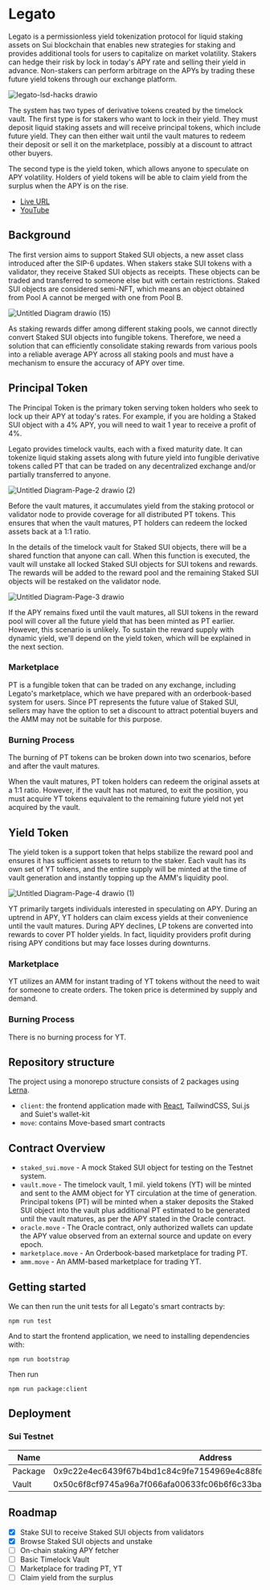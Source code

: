 # Legato

Legato is a permissionless yield tokenization protocol for liquid staking assets on Sui blockchain that enables new strategies for staking and provides additional tools for users to capitalize on market volatility. Stakers can hedge their risk by lock in today's APY rate and selling their yield in advance. Non-stakers can perform arbitrage on the APYs by trading these future yield tokens through our exchange platform.

![legato-lsd-hacks drawio](https://github.com/pisuthd/legato-finance/assets/18402217/557e9f25-4494-4dd3-ba1f-f4b07a3124a6)


The system has two types of derivative tokens created by the timelock vault. The first type is for stakers who want to lock in their yield. They must deposit liquid staking assets and will receive principal tokens, which include future yield. They can then either wait until the vault matures to redeem their deposit or sell it on the marketplace, possibly at a discount to attract other buyers.

The second type is the yield token, which allows anyone to speculate on APY volatility. Holders of yield tokens will be able to claim yield from the surplus when the APY is on the rise.

- [Live URL](https://app.legato.finance)
- [YouTube](https://youtu.be/r-t098SBnFo)

## Background

The first version aims to support Staked SUI objects, a new asset class introduced after the SIP-6 updates. When stakers stake SUI tokens with a validator, they receive Staked SUI objects as receipts. These objects can be traded and transferred to someone else but with certain restrictions. Staked SUI objects are considered semi-NFT, which means an object obtained from Pool A cannot be merged with one from Pool B.

![Untitled Diagram drawio (15)](https://github.com/pisuthd/legato-finance/assets/18402217/e5bbccb7-81ca-42ce-bd0a-726e2a5f9cbf)

As staking rewards differ among different staking pools, we cannot directly convert Staked SUI objects into fungible tokens. Therefore, we need a solution that can efficiently consolidate staking rewards from various pools into a reliable average APY across all staking pools and must have a mechanism to ensure the accuracy of APY over time.

## Principal Token

The Principal Token is the primary token serving token holders who seek to lock up their APY at today's rates. For example, if you are holding a Staked SUI object with a 4% APY, you will need to wait 1 year to receive a profit of 4%. 

Legato provides timelock vaults, each with a fixed maturity date. It can tokenize liquid staking assets along with future yield into fungible derivative tokens called PT that can be traded on any decentralized exchange and/or partially transferred to anyone.

![Untitled Diagram-Page-2 drawio (2)](https://github.com/pisuthd/legato-finance/assets/18402217/354e35fd-c784-4901-bcd7-38cc5bbefb7c)

Before the vault matures, it accumulates yield from the staking protocol or validator node to provide coverage for all distributed PT tokens. This ensures that when the vault matures, PT holders can redeem the locked assets back at a 1:1 ratio. 

In the details of the timelock vault for Staked SUI objects, there will be a shared function that anyone can call. When this function is executed, the vault will unstake all locked Staked SUI objects for SUI tokens and rewards. The rewards will be added to the reward pool and the remaining Staked SUI objects will be restaked on the validator node.

![Untitled Diagram-Page-3 drawio](https://github.com/pisuthd/legato-finance/assets/18402217/504e017b-8e00-415f-9824-a37ac4c71256)

If the APY remains fixed until the vault matures, all SUI tokens in the reward pool will cover all the future yield that has been minted as PT earlier. However, this scenario is unlikely. To sustain the reward supply with dynamic yield, we'll depend on the yield token, which will be explained in the next section.

### Marketplace

PT is a fungible token that can be traded on any exchange, including Legato's marketplace, which we have prepared with an orderbook-based system for users. Since PT represents the future value of Staked SUI, sellers may have the option to set a discount to attract potential buyers and the AMM may not be suitable for this purpose.

### Burning Process

The burning of PT tokens can be broken down into two scenarios, before and after the vault matures.

When the vault matures, PT token holders can redeem the original assets at a 1:1 ratio. However, if the vault has not matured, to exit the position, you must acquire YT tokens equivalent to the remaining future yield not yet acquired by the vault.

## Yield Token

The yield token is a support token that helps stabilize the reward pool and ensures it has sufficient assets to return to the staker. Each vault has its own set of YT tokens, and the entire supply will be minted at the time of vault generation and instantly topping up the AMM's liquidity pool.

![Untitled Diagram-Page-4 drawio (1)](https://github.com/pisuthd/legato-finance/assets/18402217/cf83dbbc-8326-4d8e-9ba6-79153f244044)

YT primarily targets individuals interested in speculating on APY. During an uptrend in APY, YT holders can claim excess yields at their convenience until the vault matures. During APY declines, LP tokens are converted into rewards to cover PT holder yields. In fact, liquidity providers profit during rising APY conditions but may face losses during downturns. 

### Marketplace

YT utilizes an AMM for instant trading of YT tokens without the need to wait for someone to create orders. The token price is determined by supply and demand.

### Burning Process

There is no burning process for YT.

## Repository structure

The project using a monorepo structure consists of 2 packages using [Lerna](https://lerna.js.org).

- `client`: the frontend application made with [React](https://react.dev/), TailwindCSS, Sui.js and Suiet's wallet-kit
- `move`: contains Move-based smart contracts

## Contract Overview

- `staked_sui.move` - A mock Staked SUI object for testing on the Testnet system.
- `vault.move` - The timelock vault, 1 mil. yield tokens (YT) will be minted and sent to the AMM object for YT circulation at the time of generation. Principal tokens (PT) will be minted when a staker deposits the Staked SUI object into the vault plus additional PT estimated to be generated until the vault matures, as per the APY stated in the Oracle contract.
- `oracle.move` - The Oracle contract, only authorized wallets can update the APY value observed from an external source and update on every epoch.
- `marketplace.move` - An Orderbook-based marketplace for trading PT.
- `amm.move` - An AMM-based marketplace for trading YT.

## Getting started

We can then run the unit tests for all Legato's smart contracts by:

```
npm run test
```

And to start the frontend application, we need to installing dependencies with:

```
npm run bootstrap
```
Then run
```
npm run package:client
```

## Deployment

### Sui Testnet

Name | Address 
--- | --- 
Package | 0x9c22e4ec6439f67b4bd1c84c9fe7154969e4c88fe1b414602c1a4d56a54209f6
Vault | 0x50c6f8cf9745a96a7f066afa00633fc06b6f6c33ba7aba4c49de521f07eacf4c

## Roadmap

- [x] Stake SUI to receive Staked SUI objects from validators
- [x] Browse Staked SUI objects and unstake
- [ ] On-chain staking APY fetcher
- [ ] Basic Timelock Vault
- [ ] Marketplace for trading PT, YT
- [ ] Claim yield from the surplus
